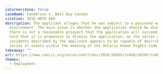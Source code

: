 ```yaml
---
isCornerstone: false
caseName: Sanderson v. Best Buy Canada
citation: 2016 HRTO 468
description: The applicant alleges that he was subject to a poisoned work
  environment. The main issue is whether the application should be dismissed if
  there is not a reasonable prospect that the application will succeed. The OHRT
  held that it is premature to dismiss the application, as the series of
  incidents described by the applicant appears to be capable of describing a
  series of events within the meaning of the Ontario Human Rights Code.
takeaway: ""
url: https://www.canlii.org/en/on/onhrt/doc/2016/2016hrto468/2016hrto468.html?resultIndex=1
themes:
  - Employment
---
```

